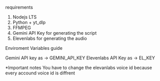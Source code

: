 requirements 

1. Nodejs LTS
2. Python + yt_dlp
3. FFMPEG
4. Gemini API Key for generating the script
5. Elevenlabs for generating the audio

Enviroment Variables guide

Gemini API key as -> GEMINI_API_KEY
Elevenlabs API Key as -> EL_KEY

*Important notes You have to change the elevanlabs voice id because every accound voice id is diffrent
